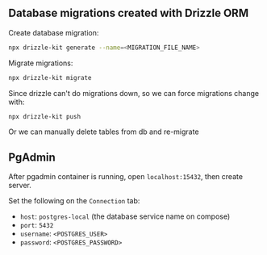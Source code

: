 ## Database migrations created with Drizzle ORM

Create database migration:

```bash
npx drizzle-kit generate --name=<MIGRATION_FILE_NAME>
```

Migrate migrations:

```bash
npx drizzle-kit migrate
```

Since drizzle can't do migrations down, so we can force migrations change with:

```bash
npx drizzle-kit push
```

Or we can manually delete tables from db and re-migrate

## PgAdmin

After pgadmin container is running, open `localhost:15432`, then create server.

Set the following on the `Connection` tab:

- `host`: `postgres-local` (the database service name on compose)
- `port`: `5432`
- `username`: `<POSTGRES_USER>`
- `password`: `<POSTGRES_PASSWORD>`
